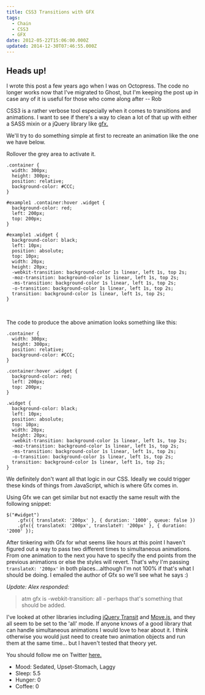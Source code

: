 ```yaml
---
title: CSS3 Transitions with GFX
tags:
  - Chain
  - CSS3
  - GFX
date: 2012-05-22T15:06:00.000Z
updated: 2014-12-30T07:46:55.000Z
---
```


## Heads up!

I wrote this post a few years ago when I was on Octopress. The code no longer works now that I've migrated to Ghost, but I'm keeping the post up in case any of it is useful for those who come along after -- Rob

CSS3 is a rather verbose tool especially when it comes to transitions and animations. I want to see if there's a way to clean a lot of that up with either a SASS mixin or a jQuery library like [gfx.](http://maccman.github.com/gfx/)

We'll try to do something simple at first to recreate an animation like the one we have below.

Rollover the grey area to activate it.

    .container {
      width: 300px;
      height: 300px;
      position: relative;
      background-color: #CCC;
    }
<pre><code>#example1 .container:hover .widget {
  background-color: red;
  left: 200px;
  top: 200px;
}

#example1 .widget {
  background-color: black;
  left: 10px;
  position: absolute;
  top: 10px;
  width: 20px;
  height: 20px;
  -webkit-transition: background-color 1s linear, left 1s, top 2s;
  -moz-transition: background-color 1s linear, left 1s, top 2s;
  -ms-transition: background-color 1s linear, left 1s, top 2s;
  -o-transition: background-color 1s linear, left 1s, top 2s;
  transition: background-color 1s linear, left 1s, top 2s;
}
</code></pre>
  

​​​​​​​​​​​​​​​​​​​​​​​​​​​​​​​​​​​​​​​​​

The code to produce the above animation looks something like this:

    .container {
      width: 300px;
      height: 300px;
      position: relative;
      background-color: #CCC;
    }
    
    .container:hover .widget {
      background-color: red;
      left: 200px;
      top: 200px;
    }
    
    .widget {
      background-color: black;
      left: 10px;
      position: absolute;
      top: 10px;
      width: 20px;
      height: 20px;
      -webkit-transition: background-color 1s linear, left 1s, top 2s;
      -moz-transition: background-color 1s linear, left 1s, top 2s;
      -ms-transition: background-color 1s linear, left 1s, top 2s;
      -o-transition: background-color 1s linear, left 1s, top 2s;
      transition: background-color 1s linear, left 1s, top 2s;
    }
    

We definitely don't want all that logic in our CSS. Ideally we could trigger these kinds of things from JavaScript, which is where Gfx comes in.

Using Gfx we can get similar but not exactly the same result with the following snippet:

    $("#widget")
        .gfx({ translateX: '200px' }, { duration: '1000', queue: false })
        .gfx({ translateX: '200px', translateY: '200px' }, { duration: '2000' });
    

After tinkering with Gfx for what seems like hours at this point I haven't figured out a way to pass two different times to simultaneous animations. From one animation to the next you have to specify the end points from the previous animations or else the styles will revert. That's why I'm passing `translateX: '200px'` in both places...although I'm not 100% if that's what I should be doing. I emailed the author of Gfx so we'll see what he says :)

*Update: Alex responded:*

> atm gfx is -webkit-transition: all - perhaps that's something that should be added.

I've looked at other libraries including [jQuery Transit](http://ricostacruz.com/jquery.transit/) and [Move.js](http://visionmedia.github.com/move.js/), and they all seem to be set to the 'all' mode. If anyone knows of a good library that can handle simultaneous animations I would love to hear about it. I think otherwise you would just need to create two animation objects and run them at the same time... but I haven't tested that theory yet.

You should follow me on Twitter [here.](http://twitter.com/rob_dodson)

- Mood: Sedated, Upset-Stomach, Laggy
- Sleep: 5.5
- Hunger: 0
- Coffee: 0

